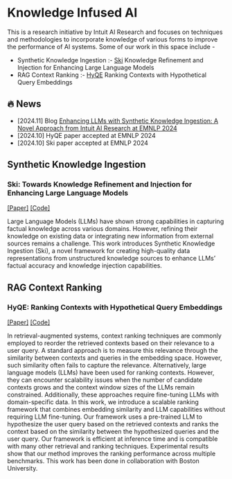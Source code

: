 # Knowledge Infused AI

This is a research initiative by Intuit AI Research and focuses on techniques and methodologies to incorporate knowledge of various forms to improve the performance of AI systems. Some of our work in this space include -
- Synthetic Knowledge Ingestion :- [Ski](#ski-towards-knowledge-refinement-and-injection-for-enhancing-large-language-models) Knowledge Refinement and Injection for Enhancing Large Language Models
- RAG Context Ranking :- [HyQE](#hyqe-ranking-contexts-with-hypothetical-query-embeddings) Ranking Contexts with Hypothetical Query Embeddings

## :fire: News
- [2024.11] Blog [Enhancing LLMs with Synthetic Knowledge Ingestion: A Novel Approach from Intuit AI Research at EMNLP 2024](https://medium.com/intuit-engineering/enhancing-llms-with-synthetic-knowledge-ingestion-a-novel-approach-from-intuit-ai-research-at-01e8f02b9c46)
- [2024.10] HyQE paper accepted at EMNLP 2024
- [2024.10] Ski paper accepted at EMNLP 2024

## Synthetic Knowledge Ingestion
### Ski: Towards Knowledge Refinement and Injection for Enhancing Large Language Models
[[Paper]](https://arxiv.org/pdf/2410.09629) [[Code]](https://github.com/intuit-ai-research/knowledge-infused-ai/tree/main/synthetic-knowledge-ingestion)

Large Language Models (LLMs) have shown strong capabilities in capturing factual knowledge across various domains. However, refining their knowledge on existing data or integrating new information from external sources remains a challenge. This work introduces Synthetic Knowledge Ingestion (Ski), a novel framework for creating high-quality data representations from unstructured knowledge sources to enhance LLMs’ factual accuracy and knowledge injection capabilities. 

## RAG Context Ranking
### HyQE: Ranking Contexts with Hypothetical Query Embeddings

[[Paper]](https://arxiv.org/abs/2410.15262) [[Code]](https://github.com/zwc662/hyqe)

In retrieval-augmented systems, context ranking techniques are commonly employed to reorder the retrieved contexts based on their relevance to a user query. A standard approach is to measure this relevance through the similarity between contexts and queries in the embedding space. However, such similarity often fails to capture the relevance. Alternatively, large language models (LLMs) have been used for ranking contexts. However, they can encounter scalability issues when the number of candidate contexts grows and the context window sizes of the LLMs remain constrained. Additionally, these approaches require fine-tuning LLMs with domain-specific data. In this work, we introduce a scalable ranking framework that combines embedding similarity and LLM capabilities without requiring LLM fine-tuning. Our framework uses a pre-trained LLM to hypothesize the user query based on the retrieved contexts and ranks the context based on the similarity between the hypothesized queries and the user query. Our framework is efficient at inference time and is compatible with many other retrieval and ranking techniques. Experimental results show that our method improves the ranking performance across multiple benchmarks.
This work has been done in collaboration with Boston University.